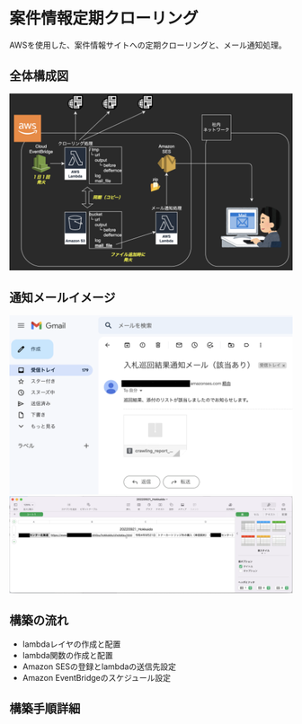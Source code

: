 # 案件情報定期クローリング

AWSを使用した、案件情報サイトへの定期クローリングと、メール通知処理。

## 全体構成図
![全体構成図](./assets/img/structure.png)

## 通知メールイメージ
![通知メール](./assets/img/mail_arrival.png)
![通知メールCSV](./assets/img/mail_csv.png)

## 構築の流れ
- lambdaレイヤの作成と配置
- lambda関数の作成と配置
- Amazon SESの登録とlambdaの送信先設定
- Amazon EventBridgeのスケジュール設定

## 構築手順詳細
